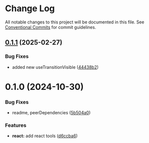 # Change Log

All notable changes to this project will be documented in this file.
See [Conventional Commits](https://conventionalcommits.org) for commit guidelines.

## [0.1.1](https://github.com/rambler-digital-solutions/rambler-common/compare/@rambler-tech/use-transition-visible@0.1.0...@rambler-tech/use-transition-visible@0.1.1) (2025-02-27)

### Bug Fixes

- added new useTransitionVisible ([44438b2](https://github.com/rambler-digital-solutions/rambler-common/commit/44438b25e0296bc35bc871301b9828b1cacfe405))

# 0.1.0 (2024-10-30)

### Bug Fixes

- readme, peerDependencies ([5b504a0](https://github.com/rambler-digital-solutions/rambler-common/commit/5b504a0a20101874947584d8db12bb0587e8a903))

### Features

- **react:** add react tools ([d6ccba6](https://github.com/rambler-digital-solutions/rambler-common/commit/d6ccba62c472ff1ec90773c0317d5f47dd5d9de1))
